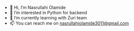- 👋 Hi, I’m Nasrullahi Olamide
- 👀 I’m interested in Python for backend 
- 🌱 I’m currently learning with Zuri team
- 📫 You can reach me on nasrullahiolamide3011@gmail.com

<!---
nasrullahiolamide/nasrullahiolamide is a ✨ special ✨ repository because its `README.md` (this file) appears on your GitHub profile.
You can click the Preview link to take a look at your changes.
--->
